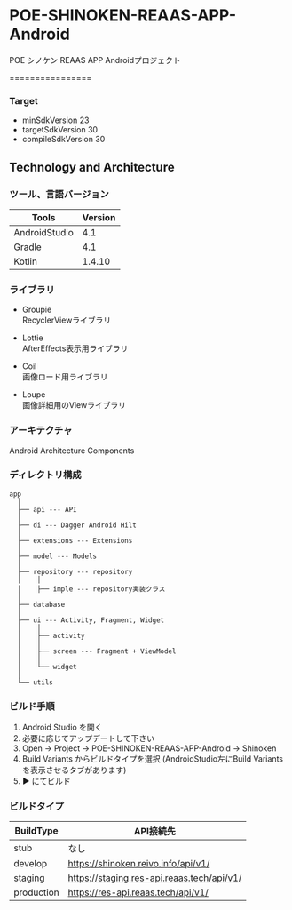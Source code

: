 # POE-SHINOKEN-REAAS-APP-Android
POE シノケン REAAS APP Androidプロジェクト

================

### Target
- minSdkVersion 23
- targetSdkVersion 30
- compileSdkVersion 30

## Technology and Architecture

### ツール、言語バージョン

|Tools| Version|
----|---- 
|AndroidStudio|4.1 |
| Gradle | 4.1 |
| Kotlin | 1.4.10 |

### ライブラリ

- Groupie  
RecyclerViewライブラリ  

- Lottie  
AfterEffects表示用ライブラリ

- Coil  
画像ロード用ライブラリ

- Loupe  
画像詳細用のViewライブラリ

### アーキテクチャ
Android Architecture Components

### ディレクトリ構成
```
app
  │
  ├── api --- API
  │
  ├── di --- Dagger Android Hilt
  │
  ├── extensions --- Extensions
  │
  ├── model --- Models
  │
  ├── repository --- repository
  │    │
  │    ├── imple --- repository実装クラス
  │
  ├── database
  │
  ├── ui --- Activity, Fragment, Widget
  │    │
  │    ├── activity
  │    │
  │    ├── screen --- Fragment + ViewModel
  │    │
  │    └── widget
  │
  └── utils

  ```

### ビルド手順
1. Android Studio を開く
2. 必要に応じてアップデートして下さい
3. Open -> Project -> POE-SHINOKEN-REAAS-APP-Android -> Shinoken
4. Build Variants からビルドタイプを選択 (AndroidStudio左にBuild Variantsを表示させるタブがあります)
5. ▶︎ にてビルド

### ビルドタイプ
| BuildType | API接続先
----|----
| stub | なし |
| develop | https://shinoken.reivo.info/api/v1/ |
| staging | https://staging.res-api.reaas.tech/api/v1/ |
| production | https://res-api.reaas.tech/api/v1/ |
